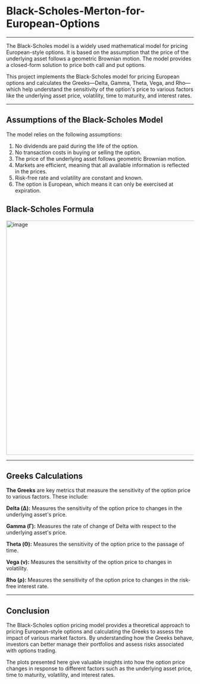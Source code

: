 # Black-Scholes-Merton-for-European-Options


----
The Black-Scholes model is a widely used mathematical model for pricing European-style options. It is based on the assumption that the price of the underlying asset follows a geometric Brownian motion. The model provides a closed-form solution to price both call and put options.

This project implements the Black-Scholes model for pricing European options and calculates the Greeks—Delta, Gamma, Theta, Vega, and Rho—which help understand the sensitivity of the option's price to various factors like the underlying asset price, volatility, time to maturity, and interest rates.


-----

Assumptions of the Black-Scholes Model
-----

The model relies on the following assumptions:

1. No dividends are paid during the life of the option.
2. No transaction costs in buying or selling the option.
3. The price of the underlying asset follows geometric Brownian motion.
4. Markets are efficient, meaning that all available information is reflected in the prices.
5. Risk-free rate and volatility are constant and known.
6. The option is European, which means it can only be exercised at expiration.

Black-Scholes Formula
--------
<img width="627" alt="image" src="https://github.com/user-attachments/assets/8a0d92e6-ed83-4511-8bc2-6f0adfbad7e3" />


------

Greeks Calculations
----
**The Greeks** are key metrics that measure the sensitivity of the option price to various factors. These include:

**Delta (Δ):** Measures the sensitivity of the option price to changes in the underlying asset's price.

**Gamma (Γ):** Measures the rate of change of Delta with respect to the underlying asset's price.

**Theta (Θ):** Measures the sensitivity of the option price to the passage of time.

**Vega (ν):** Measures the sensitivity of the option price to changes in volatility.

**Rho (ρ):** Measures the sensitivity of the option price to changes in the risk-free interest rate.

------------

Conclusion
----

The Black-Scholes option pricing model provides a theoretical approach to pricing European-style options and calculating the Greeks to assess the impact of various market factors. By understanding how the Greeks behave, investors can better manage their portfolios and assess risks associated with options trading.

The plots presented here give valuable insights into how the option price changes in response to different factors such as the underlying asset price, time to maturity, volatility, and interest rates.



